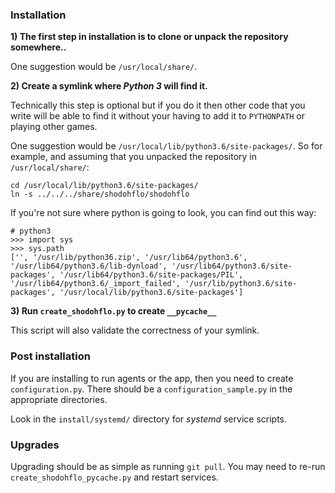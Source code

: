 ### Installation

**1) The first step in installation is to clone or unpack the repository somewhere..**

One suggestion would be `/usr/local/share/`.

**2) Create a symlink where _Python 3_ will find it.**

Technically this step is optional but if you do it then other code that you write
will be able to find it without your having to add it to `PYTHONPATH` or playing
other games.

One suggestion would be `/usr/local/lib/python3.6/site-packages/`. So for example,
and assuming that you unpacked the repository in `/usr/local/share/`:

```
cd /usr/local/lib/python3.6/site-packages/
ln -s ../../../share/shodohflo/shodohflo
```

If you're not sure where python is going to look, you can find out this way:

```
# python3
>>> import sys
>>> sys.path
['', '/usr/lib/python36.zip', '/usr/lib64/python3.6', '/usr/lib64/python3.6/lib-dynload', '/usr/lib64/python3.6/site-packages', '/usr/lib64/python3.6/site-packages/PIL', '/usr/lib64/python3.6/_import_failed', '/usr/lib/python3.6/site-packages', '/usr/local/lib/python3.6/site-packages']
```

**3) Run `create_shodohflo.py` to create `__pycache__`**

This script will also validate the correctness of your symlink.

### Post installation

If you are installing to run agents or the app, then you need to create `configuration.py`. There should be
a `configuration_sample.py` in the appropriate directories.

Look in the `install/systemd/` directory for _systemd_ service scripts.

### Upgrades

Upgrading should be as simple as running `git pull`. You may need to re-run `create_shodohflo_pycache.py` and restart services.
